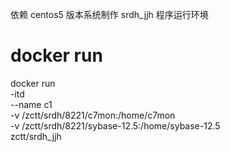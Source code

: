 依赖 centos5 版本系统制作 srdh_jjh 程序运行环境

# docker run
docker run \
-itd \
--name c1 \
-v /zctt/srdh/8221/c7mon:/home/c7mon \
-v /zctt/srdh/8221/sybase-12.5:/home/sybase-12.5 \
zctt/srdh_jjh

